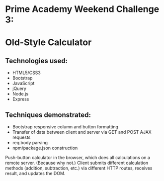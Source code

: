 # Prime Academy Weekend Challenge 3:
# Old-Style Calculator

## Technologies used:
* HTML5/CSS3
* Bootstrap
* JavaScript
* jQuery
* Node.js
* Express

## Techniques demonstrated:
* Bootstrap responsive column and button formatting
* Transfer of data between client and server via GET and POST AJAX requests
* req.body parsing
* npm/package.json construction

Push-button calculator in the browser, which does all calculations on a remote server. (Because why not.) Client submits different calculation methods (addition, subtraction, etc.) via different HTTP routes, receives result, and updates the DOM.
